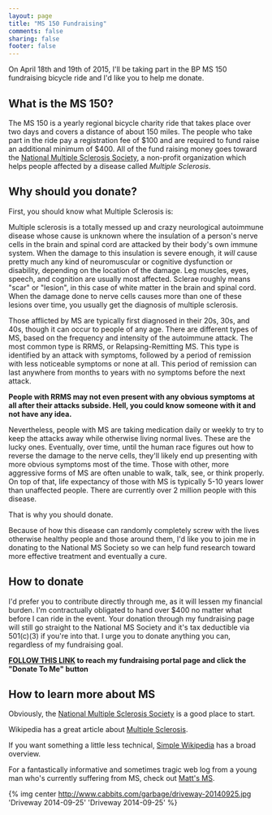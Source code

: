```yaml
---
layout: page
title: "MS 150 Fundraising"
comments: false
sharing: false
footer: false
---
```

On April 18th and 19th of 2015, I'll be taking part in the BP MS 150 fundraising bicycle ride and I'd like you to help me donate.

## What is the MS 150? ##

The MS 150 is a yearly regional bicycle charity ride that takes place over two days and covers a distance of about 150 miles.  The people who take part in the ride pay a registration fee of $100 and are required to fund raise an additional minimum of $400.  All of the fund raising money goes toward the [National Multiple Sclerosis Society](http://www.nationalmssociety.org/), a non-profit organization which helps people affected by a disease called *Multiple Sclerosis*.

## Why should you donate? ##

First, you should know what Multiple Sclerosis is:

Multiple sclerosis is a totally messed up and crazy neurological autoimmune disease whose cause is unknown where the insulation of a person's nerve cells in the brain and spinal cord are attacked by their body's own immune system.  When the damage to this insulation is severe enough, it *will* cause pretty much any kind of neuromuscular or cognitive dysfunction or disability, depending on the location of the damage.  Leg muscles, eyes, speech, and cognition are usually most affected.  Sclerae roughly means "scar" or "lesion", in this case of white matter in the brain and spinal cord.  When the damage done to nerve cells causes more than one of these lesions over time, you usually get the diagnosis of multiple sclerosis.

Those afflicted by MS are typically first diagnosed in their 20s, 30s, and 40s, though it can occur to people of any age.  There are different types of MS, based on the frequency and intensity of the autoimmune attack.  The most common type is RRMS, or Relapsing-Remitting MS.  This type is identified by an attack with symptoms, followed by a period of remission with less noticeable symptoms or none at all.  This period of remission can last anywhere from months to years with no symptoms before the next attack.

**People with RRMS may not even present with any obvious symptoms at all after their attacks subside.  Hell, you could know someone with it and not have any idea.**

Nevertheless, people with MS are taking medication daily or weekly to try to keep the attacks away while otherwise living normal lives.  These are the lucky ones.  Eventually, over time, until the human race figures out how to reverse the damage to the nerve cells, they'll likely end up presenting with more obvious symptoms most of the time.  Those with other, more aggressive forms of MS are often unable to walk, talk, see, or think properly.  On top of that, life expectancy of those with MS is typically 5-10 years lower than unaffected people.  There are currently over 2 million people with this disease.

That is why you should donate.

Because of how this disease can randomly completely screw with the lives otherwise healthy people and those around them, I'd like you to join me in donating to the National MS Society so we can help fund research toward more effective treatment and eventually a cure.

## How to donate ##

I'd prefer you to contribute directly through me, as it will lessen my financial burden.  I'm contractually obligated to hand over $400 no matter what before I can ride in the event.  Your donation through my fundraising page will still go straight to the National MS Society and it's tax deductible via 501&#40;c)(3) if you're into that.  I urge you to donate anything you can, regardless of my fundraising goal.

**[FOLLOW THIS LINK](http://biketxh.nationalmssociety.org/site/TR/Bike/TXHBikeEvents?px=9780655&pg=personal&fr_id=25298) to reach my fundraising portal page and click the "Donate To Me" button**

## How to learn more about MS ##
Obviously, the [National Multiple Sclerosis Society](http://www.nationalmssociety.org/) is a good place to start.

Wikipedia has a great article about [Multiple Sclerosis](https://en.wikipedia.org/wiki/Multiple_sclerosis).

If you want something a little less technical, [Simple Wikipedia](https://simple.wikipedia.org/wiki/Multiple_sclerosis) has a broad overview.

For a fantastically informative and sometimes tragic web log from a young man who's currently suffering from MS, check out [Matt's MS](http://www.mattsms.com/p/my-ms-story.html).

{% img center http://www.cabbits.com/garbage/driveway-20140925.jpg 'Driveway 2014-09-25' 'Driveway 2014-09-25' %}

